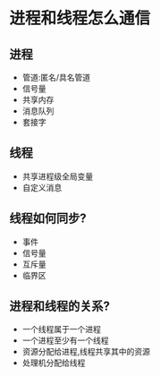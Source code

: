 # 进程和线程怎么通信
## 进程
* 管道:匿名/具名管道
* 信号量
* 共享内存
* 消息队列
* 套接字

## 线程
* 共享进程级全局变量
* 自定义消息

## 线程如何同步?
* 事件
* 信号量
* 互斥量
* 临界区

## 进程和线程的关系?
* 一个线程属于一个进程
* 一个进程至少有一个线程
* 资源分配给进程,线程共享其中的资源
* 处理机分配给线程

<tongji/>